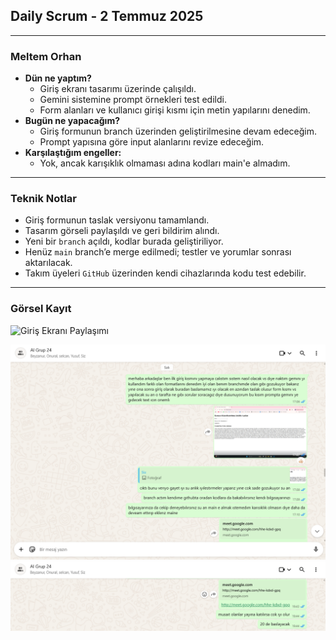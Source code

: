 ## Daily Scrum - 2 Temmuz 2025

---

### Meltem Orhan
- **Dün ne yaptım?**
  - Giriş ekranı tasarımı üzerinde çalışıldı.
  - Gemini sistemine prompt örnekleri test edildi.
  - Form alanları ve kullanıcı girişi kısmı için metin yapılarını denedim.
- **Bugün ne yapacağım?**
  - Giriş formunun branch üzerinden geliştirilmesine devam edeceğim.
  - Prompt yapısına göre input alanlarını revize edeceğim.
- **Karşılaştığım engeller:**
  - Yok, ancak karışıklık olmaması adına kodları main'e almadım.

---

### Teknik Notlar
- Giriş formunun taslak versiyonu tamamlandı.
- Tasarım görseli paylaşıldı ve geri bildirim alındı.
- Yeni bir `branch` açıldı, kodlar burada geliştiriliyor.
- Henüz `main` branch’e merge edilmedi; testler ve yorumlar sonrası aktarılacak.
- Takım üyeleri `GitHub` üzerinden kendi cihazlarında kodu test edebilir.

---

### Görsel Kayıt
![Giriş Ekranı Paylaşımı](https://github.com/meltem12344/Bootcamp2025/blob/main/bootcampFiles/sprintOne/dailyScrum/7.png?raw=true)

![Görsel 10](https://github.com/meltem12344/Bootcamp2025/blob/main/bootcampFiles/sprintOne/dailyScrum/screenshots/10.png?raw=true)
![Görsel 11](https://github.com/meltem12344/Bootcamp2025/blob/main/bootcampFiles/sprintOne/dailyScrum/screenshots/11.png?raw=true)


